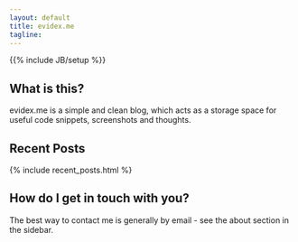 ```yaml
---
layout: default
title: evidex.me
tagline: 
---
```

{{% include JB/setup  %}}

What is this?
-------------
evidex.me is a simple and clean blog, which acts as a storage space for useful code snippets, screenshots and thoughts.

Recent Posts
------------
{% include recent_posts.html %}

How do I get in touch with you?
-------------------------------
The best way to contact me is generally by email - see the about section in the sidebar.

